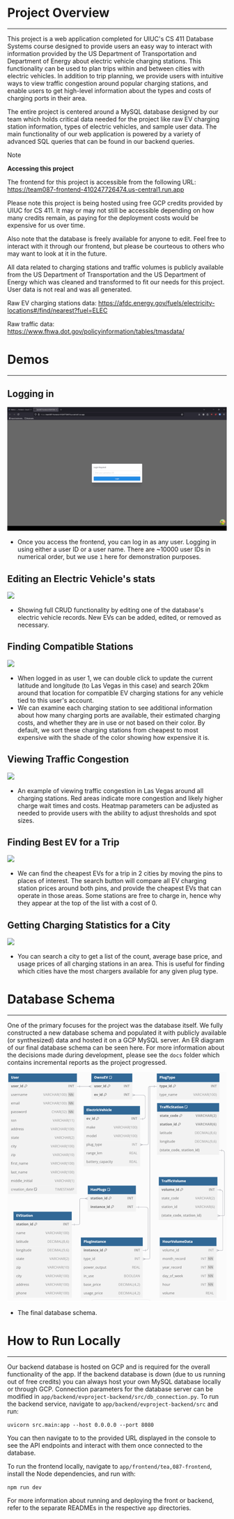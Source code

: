 # Project Overview
---

This project is a web application completed for UIUC's CS 411 Database Systems course designed to provide users an easy way to interact with information provided by the US Department of Transportation and Department of Energy about electric vehicle charging stations. This functionality can be used to plan trips within and between cities with electric vehicles. In addition to trip planning, we provide users with intuitive ways to view traffic congestion around popular charging stations, and enable users to get high-level information about the types and costs of charging ports in their area. 

The entire project is centered around a MySQL database designed by our team which holds critical data needed for the project like raw EV charging station information, types of electric vehicles, and sample user data. The main functionality of our web application is powered by a variety of advanced SQL queries that can be found in our backend queries. 

> [!NOTE]
> **Accessing this project**
> 
> The frontend for this project is accessible from the following URL:
> https://team087-frontend-410247726474.us-central1.run.app
> 
> Please note this project is being hosted using free GCP credits provided by UIUC for CS 411. It may or may not still be accessible depending on how many credits remain, as paying for the deployment costs would be expensive for us over time.
> 
> Also note that the database is freely available for anyone to edit. Feel free to interact with it through our frontend, but please be courteous to others who may want to look at it in the future.

All data related to charging stations and traffic volumes is publicly available from the US Department of Transportation and the US Department of Energy which was cleaned and transformed to fit our needs for this project. User data is not real and was all generated. 

Raw EV charging stations data: 
https://afdc.energy.gov/fuels/electricity-locations#/find/nearest?fuel=ELEC

Raw traffic data:
https://www.fhwa.dot.gov/policyinformation/tables/tmasdata/

# Demos
---
## Logging in

![](attachments/login.gif)
- Once you access the frontend, you can log in as any user. Logging in using either a user ID or a user name. There are ~10000 user IDs in numerical order, but we use `1` here for demonstration purposes.

## Editing an Electric Vehicle's stats
![](attachments/editEV.gif)
- Showing full CRUD functionality by editing one of the database's electric vehicle records. New EVs can be added, edited, or removed as necessary.

## Finding Compatible Stations

![](attachments/compatibleStations.gif)
- When logged in as user 1, we can double click to update the current latitude and longitude (to Las Vegas in this case) and search 20km around that location for compatible EV charging stations for any vehicle tied to this user's account.
- We can examine each charging station to see additional information about how many charging ports are available, their estimated charging costs, and whether they are in use or not based on their color. By default, we sort these charging stations from cheapest to most expensive with the shade of the color showing how expensive it is.

## Viewing Traffic Congestion

![](attachments/heatmap.gif)
- An example of viewing traffic congestion in Las Vegas around all charging stations. Red areas indicate more congestion and likely higher charge wait times and costs. Heatmap parameters can be adjusted as needed to provide users with the ability to adjust thresholds and spot sizes.

## Finding Best EV for a Trip

![](attachments/bestTripEV.gif)
- We can find the cheapest EVs for a trip in 2 cities by moving the pins to places of interest. The search button will compare all EV charging station prices around both pins, and provide the cheapest EVs that can operate in those areas. Some stations are free to charge in, hence why they appear at the top of the list with a cost of 0.

## Getting Charging Statistics for a City

![](attachments/plugInstanceStats.gif)
- You can search a city to get a list of the count, average base price, and usage prices of all charging stations in an area. This is useful for finding which cities have the most chargers available for any given plug type.


# Database Schema
---

One of the primary focuses for the project was the database itself. We fully constructed a new database schema and populated it with publicly available (or synthesized) data and hosted it on a GCP MySQL server. An ER diagram of our final database schema can be seen here. For more information about the decisions made during development, please see the `docs` folder which contains incremental reports as the project progressed.

![](attachments/Pasted%20image%2020250107155633.png)
- The final database schema. 

# How to Run Locally
---

Our backend database is hosted on GCP and is required for the overall functionality of the app. If the backend database is down (due to us running out of free credits) you can always host your own MySQL database locally or through GCP. Connection parameters for the database server can be modified in `app/backend/evproject-backend/src/db_connection.py`. To run the backend service, navigate to `app/backend/evproject-backend/src` and run:

```
uvicorn src.main:app --host 0.0.0.0 --port 8080
```

You can then navigate to to the provided URL displayed in the console to see the API endpoints and interact with them once connected to the database.

To run the frontend locally, navigate to `app/frontend/tea,087-frontend`, install the Node dependencies, and run with:

```
npm run dev
```

For more information about running and deploying the front or backend, refer to the separate READMEs in the respective `app` directories.
